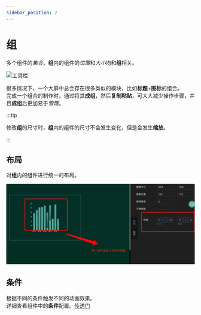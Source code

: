 ```yaml
---
sidebar_position: 2
---
```


# 组  

多个组件的*集合*，**组**内的组件的*位置*和*大小*均和**组**相关。  

![工具栏](/img/docs/设计器/画布/配置/组配置/group-config.png)    

很多情况下，一个大屏中总会存在很多类似的模块，比如**标题**+**图标**的组合。  
完成一个组合的制作时，通过将其**成组**，然后**复制粘贴**，可大大减少操作步骤，并且**成组**后更加易于*管理*。 

:::tip

修改**组**的尺寸时，**组**内的组件的尺寸不会发生变化，但是会发生**缩放**。

:::

## 布局  

  对**组**内的组件进行统一的布局。  

  ![工具栏](/img/docs/设计器/画布/配置/组配置/layout.png)    

## 条件  

  根据不同的条件触发不同的动画效果。  
  详细查看组件中的**条件**配置。[传送门](/docs/设计器/配置/组件配置/基础#condition)   